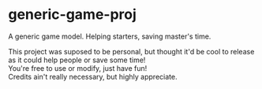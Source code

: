 # generic-game-proj
A generic game model. Helping starters, saving master's time.

This project was suposed to be personal, but thought it'd be cool to release as it could help people or save some time!<br/>
You're free to use or modify, just have fun!<br/>
Credits ain't really necessary, but highly appreciate.<br/>
